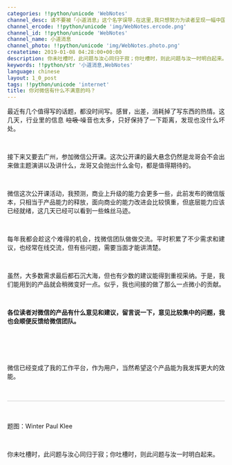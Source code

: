 ```yaml
---
categories: !!python/unicode 'WebNotes'
channel_desc: 请不要被「小道消息」这个名字误导.在这里,我只想努力为读者呈现一幅中国互联网的清明上河图.
channel_ercode: !!python/unicode 'img/WebNotes.ercode.png'
channel_id: !!python/unicode 'WebNotes'
channel_name: 小道消息
channel_photo: !!python/unicode 'img/WebNotes.photo.png'
createtime: 2019-01-08 04:28:00+00:00
description: 你未吐槽时，此问题与汝心同归于寂；你吐槽时，则此问题与汝一时明白起来。
keywords: !!python/str '小道消息,WebNotes'
language: chinese
layout: 1_0_post
tags: !!python/unicode 'internet'
title: 你对微信有什么不满意的吗？
---
```

<div class="rich_media_content" id="js_content">
<p style="text-align: justify;">
         最近有几个值得写的话题，都没时间写。感冒，出差，消耗掉了写东西的热情。这几天，行业里的信息
         <span style="text-decoration: line-through;">
          垃圾
         </span>
         噪音也太多，只好保持了一下距离，发现也没什么坏处。
        </p>
<p>
<br/>
</p>
<p style="text-align: justify;">
         接下来又要去广州，参加微信公开课。这次公开课的最大悬念仍然是龙哥会不会出来做主题演讲以及讲什么，龙哥又会抛出什么金句，都是值得期待的。
        </p>
<p style="text-align: justify;">
<br/>
</p>
<p style="text-align: justify;">
         微信这次公开课活动，我预测，商业上升级的能力会更多一些，此前发布的微信版本，只相当于产品能力的释放，面向商业的能力改进会比较慎重，但底层能力应该已经就绪，这几天已经可以看到一些蛛丝马迹。
        </p>
<p>
<br/>
</p>
<p style="text-align: justify;">
         每年我都会趁这个难得的机会，找微信团队做做交流。平时积累了不少需求和建议，也经常在线交流，但有些问题，需要当面才能讲清楚。
        </p>
<p style="text-align: justify;">
<br/>
</p>
<p style="text-align: justify;">
         虽然，大多数需求最后都石沉大海，但也有少数的建议能得到重视采纳。于是，我们能用到的产品就会稍微变好一点。似乎，我也间接的做了那么一点微小的贡献。
        </p>
<p>
<br/>
</p>
<p style="text-align: justify;">
<strong>
          各位读者对微信的产品有什么意见和建议，留言说一下，意见比较集中的问题，我也会顺便反馈给微信团队。
         </strong>
</p>
<p style="text-align: justify;">
<span style='text-align: start;color: rgb(20, 23, 26);font-family: "Helvetica Neue", Helvetica, Arial, sans-serif;font-size: 14px;font-variant-ligatures: normal;orphans: 2;white-space: pre-wrap;widows: 2;background-color: rgb(245, 248, 250);'>
<br/>
</span>
</p>
<p style="text-align: justify;">
         微信已经变成了我的工作平台，作为用户，当然希望这个产品能为我发挥更大的效能。
        </p>
<p style="white-space: normal;">
<br/>
</p>
<hr style="margin-top: 1em;margin-bottom: 1em;white-space: normal;max-width: 100%;font-family: Lato, Helvetica, Arial, freesans, clean, sans-serif;border-right-width: 0px;border-bottom-width: 0px;border-left-width: 0px;border-top-style: solid;border-top-color: rgb(234, 234, 234);height: 1px;color: rgb(51, 51, 51);font-size: 15px;box-sizing: border-box !important;word-wrap: break-word !important;"/>
<p style="white-space: normal;">
<br/>
</p>
<p>
         题图：Winter Paul Klee
         <br/>
</p>
<p>
<br/>
</p>
<p style="text-align: justify;">
         你未吐槽时，此问题与汝心同归于寂；你吐槽时，则此问题与汝一时明白起来。
        </p>
</div>